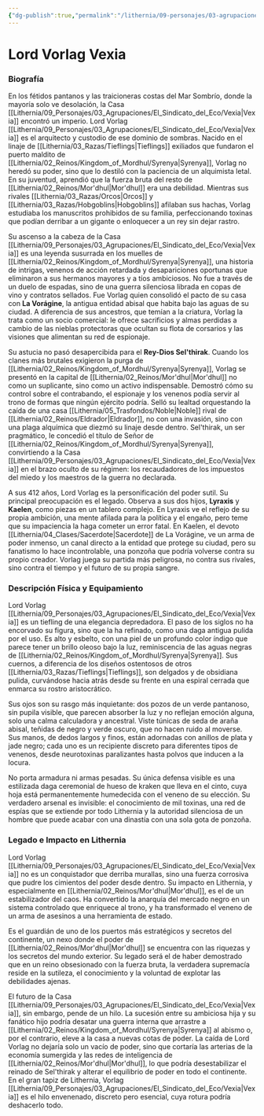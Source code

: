 ```yaml
---
{"dg-publish":true,"permalink":"/lithernia/09-personajes/03-agrupaciones/casa-vexia/lord-vorlag-vexia/","tags":["lithernia","personajes","Casa Noble","Tiefling","Mor'dhul","Señor del Crimen"]}
---
```


# Lord Vorlag Vexia

### Biografía

En los fétidos pantanos y las traicioneras costas del Mar Sombrío, donde la mayoría solo ve desolación, la Casa [[Lithernia/09_Personajes/03_Agrupaciones/El_Sindicato_del_Eco/Vexia\|Vexia]] encontró un imperio. Lord Vorlag [[Lithernia/09_Personajes/03_Agrupaciones/El_Sindicato_del_Eco/Vexia\|Vexia]] es el arquitecto y custodio de ese dominio de sombras. Nacido en el linaje de [[Lithernia/03_Razas/Tieflings\|Tieflings]] exiliados que fundaron el puerto maldito de [[Lithernia/02_Reinos/Kingdom_of_Mordhul/Syrenya\|Syrenya]], Vorlag no heredó su poder, sino que lo destiló con la paciencia de un alquimista letal. En su juventud, aprendió que la fuerza bruta del resto de [[Lithernia/02_Reinos/Mor'dhul\|Mor'dhul]] era una debilidad. Mientras sus rivales [[Lithernia/03_Razas/Orcos\|Orcos]] y [[Lithernia/03_Razas/Hobgoblins\|Hobgoblins]] afilaban sus hachas, Vorlag estudiaba los manuscritos prohibidos de su familia, perfeccionando toxinas que podían derribar a un gigante o enloquecer a un rey sin dejar rastro.

Su ascenso a la cabeza de la Casa [[Lithernia/09_Personajes/03_Agrupaciones/El_Sindicato_del_Eco/Vexia\|Vexia]] es una leyenda susurrada en los muelles de [[Lithernia/02_Reinos/Kingdom_of_Mordhul/Syrenya\|Syrenya]], una historia de intrigas, venenos de acción retardada y desapariciones oportunas que eliminaron a sus hermanos mayores y a tíos ambiciosos. No fue a través de un duelo de espadas, sino de una guerra silenciosa librada en copas de vino y contratos sellados. Fue Vorlag quien consolidó el pacto de su casa con **La Vorágine**, la antigua entidad abisal que habita bajo las aguas de su ciudad. A diferencia de sus ancestros, que temían a la criatura, Vorlag la trata como un socio comercial: le ofrece sacrificios y almas perdidas a cambio de las nieblas protectoras que ocultan su flota de corsarios y las visiones que alimentan su red de espionaje.

Su astucia no pasó desapercibida para el **Rey-Dios Sel'thirak**. Cuando los clanes más brutales exigieron la purga de [[Lithernia/02_Reinos/Kingdom_of_Mordhul/Syrenya\|Syrenya]], Vorlag se presentó en la capital de [[Lithernia/02_Reinos/Mor'dhul\|Mor'dhul]] no como un suplicante, sino como un activo indispensable. Demostró cómo su control sobre el contrabando, el espionaje y los venenos podía servir al trono de formas que ningún ejército podría. Selló su lealtad orquestando la caída de una casa [[Lithernia/05_Trasfondos/Noble\|Noble]] rival de [[Lithernia/02_Reinos/Eldrador\|Eldrador]], no con una invasión, sino con una plaga alquímica que diezmó su linaje desde dentro. Sel'thirak, un ser pragmático, le concedió el título de Señor de [[Lithernia/02_Reinos/Kingdom_of_Mordhul/Syrenya\|Syrenya]], convirtiendo a la Casa [[Lithernia/09_Personajes/03_Agrupaciones/El_Sindicato_del_Eco/Vexia\|Vexia]] en el brazo oculto de su régimen: los recaudadores de los impuestos del miedo y los maestros de la guerra no declarada.

A sus 412 años, Lord Vorlag es la personificación del poder sutil. Su principal preocupación es el legado. Observa a sus dos hijos, **Lyraxis** y **Kaelen**, como piezas en un tablero complejo. En Lyraxis ve el reflejo de su propia ambición, una mente afilada para la política y el engaño, pero teme que su impaciencia la haga cometer un error fatal. En Kaelen, el devoto [[Lithernia/04_Clases/Sacerdote\|Sacerdote]] de La Vorágine, ve un arma de poder inmenso, un canal directo a la entidad que protege su ciudad, pero su fanatismo lo hace incontrolable, una ponzoña que podría volverse contra su propio creador. Vorlag juega su partida más peligrosa, no contra sus rivales, sino contra el tiempo y el futuro de su propia sangre.

### Descripción Física y Equipamiento

Lord Vorlag [[Lithernia/09_Personajes/03_Agrupaciones/El_Sindicato_del_Eco/Vexia\|Vexia]] es un tiefling de una elegancia depredadora. El paso de los siglos no ha encorvado su figura, sino que la ha refinado, como una daga antigua pulida por el uso. Es alto y esbelto, con una piel de un profundo color índigo que parece tener un brillo oleoso bajo la luz, reminiscencia de las aguas negras de [[Lithernia/02_Reinos/Kingdom_of_Mordhul/Syrenya\|Syrenya]]. Sus cuernos, a diferencia de los diseños ostentosos de otros [[Lithernia/03_Razas/Tieflings\|Tieflings]], son delgados y de obsidiana pulida, curvándose hacia atrás desde su frente en una espiral cerrada que enmarca su rostro aristocrático.

Sus ojos son su rasgo más inquietante: dos pozos de un verde pantanoso, sin pupila visible, que parecen absorber la luz y no reflejan emoción alguna, solo una calma calculadora y ancestral. Viste túnicas de seda de araña abisal, teñidas de negro y verde oscuro, que no hacen ruido al moverse. Sus manos, de dedos largos y finos, están adornadas con anillos de plata y jade negro; cada uno es un recipiente discreto para diferentes tipos de venenos, desde neurotoxinas paralizantes hasta polvos que inducen a la locura.

No porta armadura ni armas pesadas. Su única defensa visible es una estilizada daga ceremonial de hueso de kraken que lleva en el cinto, cuya hoja está permanentemente humedecida con el veneno de su elección. Su verdadero arsenal es invisible: el conocimiento de mil toxinas, una red de espías que se extiende por todo Lithernia y la autoridad silenciosa de un hombre que puede acabar con una dinastía con una sola gota de ponzoña.

### Legado e Impacto en Lithernia

Lord Vorlag [[Lithernia/09_Personajes/03_Agrupaciones/El_Sindicato_del_Eco/Vexia\|Vexia]] no es un conquistador que derriba murallas, sino una fuerza corrosiva que pudre los cimientos del poder desde dentro. Su impacto en Lithernia, y especialmente en [[Lithernia/02_Reinos/Mor'dhul\|Mor'dhul]], es el de un estabilizador del caos. Ha convertido la anarquía del mercado negro en un sistema controlado que enriquece al trono, y ha transformado el veneno de un arma de asesinos a una herramienta de estado.

Es el guardián de uno de los puertos más estratégicos y secretos del continente, un nexo donde el poder de [[Lithernia/02_Reinos/Mor'dhul\|Mor'dhul]] se encuentra con las riquezas y los secretos del mundo exterior. Su legado será el de haber demostrado que en un reino obsesionado con la fuerza bruta, la verdadera supremacía reside en la sutileza, el conocimiento y la voluntad de explotar las debilidades ajenas.

El futuro de la Casa [[Lithernia/09_Personajes/03_Agrupaciones/El_Sindicato_del_Eco/Vexia\|Vexia]], sin embargo, pende de un hilo. La sucesión entre su ambiciosa hija y su fanático hijo podría desatar una guerra interna que arrastre a [[Lithernia/02_Reinos/Kingdom_of_Mordhul/Syrenya\|Syrenya]] al abismo o, por el contrario, eleve a la casa a nuevas cotas de poder. La caída de Lord Vorlag no dejaría solo un vacío de poder, sino que cortaría las arterias de la economía sumergida y las redes de inteligencia de [[Lithernia/02_Reinos/Mor'dhul\|Mor'dhul]], lo que podría desestabilizar el reinado de Sel'thirak y alterar el equilibrio de poder en todo el continente. En el gran tapiz de Lithernia, Vorlag [[Lithernia/09_Personajes/03_Agrupaciones/El_Sindicato_del_Eco/Vexia\|Vexia]] es el hilo envenenado, discreto pero esencial, cuya rotura podría deshacerlo todo.
